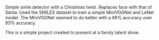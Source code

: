 Simple smile detector with a Christmas twist.  Replaces face with that of Santa.
Used the SMILES dataset to train a simple MiniVGGNet and LeNet model.  The MiniVGGNet seemed to do better with a 96% accuracy over 93% accuracy.

This is a simple project created to present at a family talent show.
